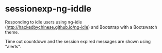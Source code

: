 sessionexp-ng-iddle
====================

Responding to idle users using ng-idle (http://hackedbychinese.github.io/ng-idle) and  Bootstrap with a Bootswatch theme.

Time out countdown and the session expired messages are shown using "alerts".

